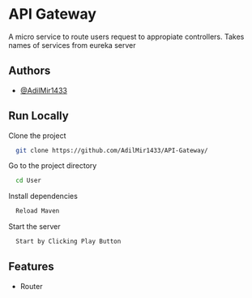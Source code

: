 
# API Gateway

A micro service to route users request to appropiate controllers. Takes names of services from eureka server




## Authors

- [@AdilMir1433](https://github.com/AdilMir1433)


## Run Locally

Clone the project

```bash
  git clone https://github.com/AdilMir1433/API-Gateway/
```

Go to the project directory

```bash
  cd User
```

Install dependencies

```bash
  Reload Maven
```

Start the server

```bash
  Start by Clicking Play Button
```


## Features

- Router

